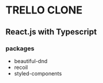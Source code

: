 # TRELLO CLONE

## React.js with Typescript

### packages

- beautiful-dnd
- recoil
- styled-components
